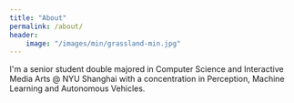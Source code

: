 ```yaml
---
title: "About"
permalink: /about/
header:
    image: "/images/min/grassland-min.jpg"
---
```


I'm a senior student double majored in Computer Science and Interactive Media Arts @ NYU Shanghai with a concentration in Perception, Machine Learning and Autonomous Vehicles. 
